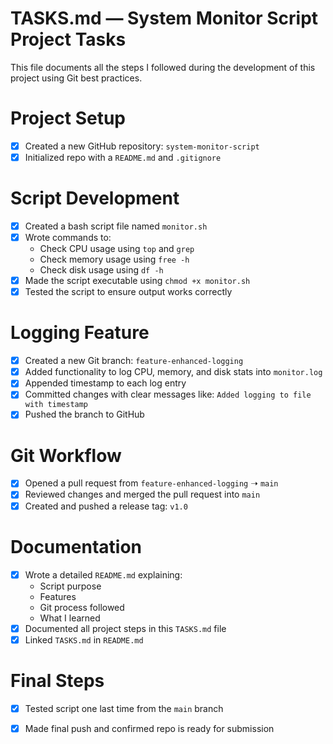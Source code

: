 # TASKS.md — System Monitor Script Project Tasks

This file documents all the steps I followed during the development of this project using Git best practices.

# Project Setup

- [x] Created a new GitHub repository: `system-monitor-script`
- [x] Initialized repo with a `README.md` and `.gitignore`

# Script Development

- [x] Created a bash script file named `monitor.sh`
- [x] Wrote commands to:
  - Check CPU usage using `top` and `grep`
  - Check memory usage using `free -h`
  - Check disk usage using `df -h`
- [x] Made the script executable using `chmod +x monitor.sh`
- [x] Tested the script to ensure output works correctly

# Logging Feature

- [x] Created a new Git branch: `feature-enhanced-logging`
- [x] Added functionality to log CPU, memory, and disk stats into `monitor.log`
- [x] Appended timestamp to each log entry
- [x] Committed changes with clear messages like: `Added logging to file with timestamp`
- [x] Pushed the branch to GitHub

# Git Workflow

- [x] Opened a pull request from `feature-enhanced-logging` ➝ `main`
- [x] Reviewed changes and merged the pull request into `main`
- [x] Created and pushed a release tag: `v1.0`

# Documentation

- [x] Wrote a detailed `README.md` explaining:
  - Script purpose
  - Features
  - Git process followed
  - What I learned
- [x] Documented all project steps in this `TASKS.md` file
- [x] Linked `TASKS.md` in `README.md`

# Final Steps
- [x] Tested script one last time from the `main` branch
- [x] Made final push and confirmed repo is ready for submission

